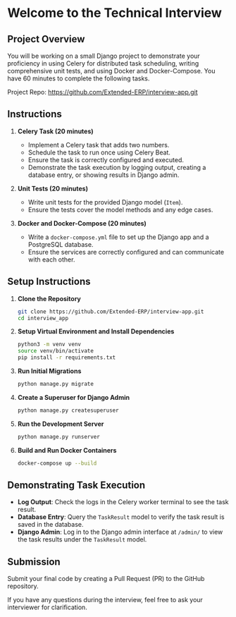 # Welcome to the Technical Interview

## Project Overview

You will be working on a small Django project to demonstrate your proficiency in using Celery for distributed task scheduling, writing comprehensive unit tests, and using Docker and Docker-Compose. You have 60 minutes to complete the following tasks.

Project Repo: https://github.com/Extended-ERP/interview-app.git

## Instructions

1. **Celery Task (20 minutes)**
    - Implement a Celery task that adds two numbers.
    - Schedule the task to run once using Celery Beat.
    - Ensure the task is correctly configured and executed.
    - Demonstrate the task execution by logging output, creating a database entry, or showing results in Django admin.

2. **Unit Tests (20 minutes)**
    - Write unit tests for the provided Django model (`Item`).
    - Ensure the tests cover the model methods and any edge cases.

3. **Docker and Docker-Compose (20 minutes)**
    - Write a `docker-compose.yml` file to set up the Django app and a PostgreSQL database.
    - Ensure the services are correctly configured and can communicate with each other.

## Setup Instructions

1. **Clone the Repository**
    ```bash
    git clone https://github.com/Extended-ERP/interview-app.git
    cd interview_app
    ```

2. **Setup Virtual Environment and Install Dependencies**
    ```bash
    python3 -m venv venv
    source venv/bin/activate
    pip install -r requirements.txt
    ```

3. **Run Initial Migrations**
    ```bash
    python manage.py migrate
    ```

4. **Create a Superuser for Django Admin**
    ```bash
    python manage.py createsuperuser
    ```

5. **Run the Development Server**
    ```bash
    python manage.py runserver
    ```

6. **Build and Run Docker Containers**
    ```bash
    docker-compose up --build
    ```

## Demonstrating Task Execution

- **Log Output**: Check the logs in the Celery worker terminal to see the task result.
- **Database Entry**: Query the `TaskResult` model to verify the task result is saved in the database.
- **Django Admin**: Log in to the Django admin interface at `/admin/` to view the task results under the `TaskResult` model.

## Submission

Submit your final code by creating a Pull Request (PR) to the GitHub repository.

If you have any questions during the interview, feel free to ask your interviewer for clarification.
